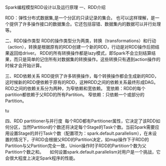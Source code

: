 

Spark编程模型RDD设计以及运行原理
一、RDD介绍

RDD：弹性分布式数据集,是一个分区的只读记录的集合。
也可以这样理解，是一个提供了许多操作接口的数据集合。它还包括容错、数据集内的数据可以并行处理等。

二、RDD操作类型
RDD的操作类型分为两类，转换（transformations）和行动（action），转换是根据原有的RDD创建一个新的RDD，行动是对RDD操作后把结果返回给driver。
RDD的所有转换操作都是lazy模式，即Spark不会立刻结算结果，而只是简单的记住所有对数据集的转换操作。这些转换只有遇到action操作的时候才会开始计算。


三、RDD依赖关系
RDD提供了许多转换操作，每个转换操作都会生成新的RDD，这时候新的RDD便依赖于原有的RDD，这种RDD之间的依赖关系最终形成DAG。
RDD之间的依赖关系分为两种，为窄依赖和宽依赖。
宽依赖：RDD的每个partition都依赖于父RDD的所有Partition。
窄依赖：只依赖一个或部分的Partition。

tu

四、RDD partitioner与并行度
 每个RDD都有Partitioner属性，它决定了该RDD如何分区，当然Partition的个数还将决定每个Stage的Task个数。当前Spark需要应用设置Stage的并行Task个数（配置项为：spark.default.parallelism），在未设置的情况下，子RDD会根据父RDD的Partition决定，如map操作下子RDD的Partition与父Partition完全一致，Union操作时子RDD的Partition个数为父Partition个数之和。
    如何设置spark.default.parallelism对用户是一个挑战，它会很大程度上决定Spark程序的性能。

 
